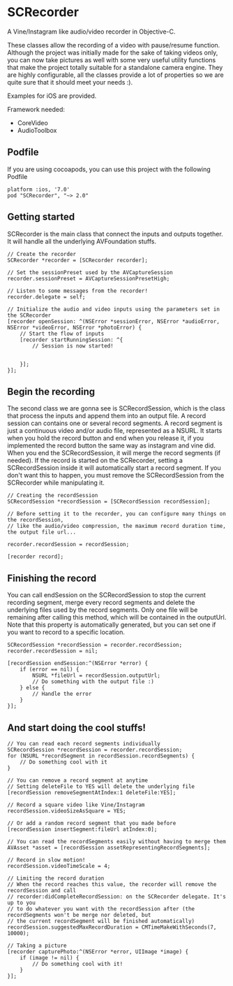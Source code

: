 SCRecorder
===============

A Vine/Instagram like audio/video recorder in Objective-C.

These classes allow the recording of a video with pause/resume function. Although the project was initially made
for the sake of taking videos only, you can now take pictures as well with some very useful utility functions
that make the project totally suitable for a standalone camera engine.
They are highly configurable, all the classes provide a lot of properties so we are quite sure that it should meet your needs :).

Examples for iOS are provided.

Framework needed:
- CoreVideo
- AudioToolbox

Podfile
----------------

If you are using cocoapods, you can use this project with the following Podfile

	platform :ios, '7.0'
	pod "SCRecorder", "~> 2.0"

Getting started
----------------

SCRecorder is the main class that connect the inputs and outputs together. It will handle all the underlying AVFoundation stuffs.

	// Create the recorder
	SCRecorder *recorder = [SCRecorder recorder];
	
	// Set the sessionPreset used by the AVCaptureSession
	recorder.sessionPreset = AVCaptureSessionPresetHigh;
	
	// Listen to some messages from the recorder!
	recorder.delegate = self;
	
	// Initialize the audio and video inputs using the parameters set in the SCRecorder
	[recorder openSession: ^(NSError *sessionError, NSError *audioError, NSError *videoError, NSError *photoError) {
		// Start the flow of inputs
		[recorder startRunningSession: ^{
			// Session is now started!
			

		}];
	}];
	
Begin the recording
--------------------

The second class we are gonna see is SCRecordSession, which is the class that process the inputs and append them into an output file. A record session can contains one or several record segments. A record segment is just a continuous video and/or audio file, represented as a NSURL. It starts when you hold the record button and end when you release it, if you implemented the record button the same way as instagram and vine did. When you end the SCRecordSession, it will merge the record segments (if needed). If the record is started on the SCRecorder, setting a SCRecordSession inside it will automatically start a record segment. If you don't want this to happen, you must remove the SCRecordSession from the SCRecorder while manipulating it.

	// Creating the recordSession
	SCRecordSession *recordSession = [SCRecordSession recordSession];
	
	// Before setting it to the recorder, you can configure many things on the recordSession,
	// like the audio/video compression, the maximum record duration time, the output file url...

	recorder.recordSession = recordSession;
	
	[recorder record];
	

Finishing the record
---------------------

You can call endSession on the SCRecordSession to stop the current recording segment, merge every record segments and delete the underlying files used by the record segments. Only one file will be remaining after calling this method, which will be contained in the outputUrl. Note that this property is automatically generated, but you can set one if you want to record to a specific location.

	SCRecordSession *recordSession = recorder.recordSession;
	recorder.recordSession = nil;
	
	[recordSession endSession:^(NSError *error) {
		if (error == nil) {
			NSURL *fileUrl = recordSession.outputUrl;
			// Do something with the output file :)
		} else {
			// Handle the error
		}
	}];
	

And start doing the cool stuffs!
---------------------------------

	// You can read each record segments individually
	SCRecordSession *recordSession = recorder.recordSession;
	for (NSURL *recordSegment in recordSession.recordSegments) {
		// Do something cool with it
	}
	
	// You can remove a record segment at anytime
	// Setting deleteFile to YES will delete the underlying file
	[recordSession removeSegmentAtIndex:1 deleteFile:YES];

	// Record a square video like Vine/Instagram
	recordSession.videoSizeAsSquare = YES;
	
	// Or add a random record segment that you made before
	[recordSession insertSegment:fileUrl atIndex:0];
	
	// You can read the recordSegments easily without having to merge them
	AVAsset *asset = [recordSession assetRepresentingRecordSegments];

	// Record in slow motion!
	recordSession.videoTimeScale = 4;
	
	// Limiting the record duration
	// When the record reaches this value, the recorder will remove the recordSession and call
	// recorder:didCompleteRecordSession: on the SCRecorder delegate. It's up to you
	// to do whatever you want with the recordSession after (the recordSegments won't be merge nor deleted, but
	// the current recordSegment will be finished automatically)
	recordSession.suggestedMaxRecordDuration = CMTimeMakeWithSeconds(7, 10000);
	
	// Taking a picture
	[recorder capturePhoto:^(NSError *error, UIImage *image) {
		if (image != nil) {
			// Do something cool with it!
		}
	}];
	
